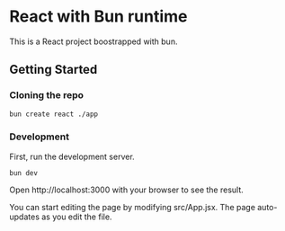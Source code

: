 # React with Bun runtime

This is a React project boostrapped with bun.

## Getting Started

### Cloning the repo

```sh
bun create react ./app
```

### Development

First, run the development server.

```
bun dev
```

Open http://localhost:3000 with your browser to see the result.

You can start editing the page by modifying src/App.jsx. The page auto-updates as you edit the file.


